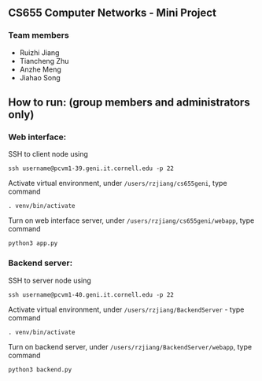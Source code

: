 ## CS655 Computer Networks - Mini Project
### Team members 
* Ruizhi Jiang
* Tiancheng Zhu
* Anzhe Meng
* Jiahao Song

## How to run: (group members and administrators only)

### Web interface:

SSH to client node using 
```
ssh username@pcvm1-39.geni.it.cornell.edu -p 22
```

Activate virtual environment, under `/users/rzjiang/cs655geni`, type command 

```
. venv/bin/activate
```

Turn on web interface server, under `/users/rzjiang/cs655geni/webapp`, type command

```
python3 app.py
```

### Backend server:

SSH to server node using

```
ssh username@pcvm1-40.geni.it.cornell.edu -p 22
```

Activate virtual environment, under `/users/rzjiang/BackendServer` - type command

```
. venv/bin/activate
```

Turn on backend server, under `/users/rzjiang/BackendServer/webapp`, type command 

```
python3 backend.py
```
